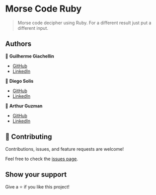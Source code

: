 # Morse Code Ruby

> Morse code decipher using Ruby. For a different result just put a different input. 

## Authors

👤 **Guilherme Giachellin**

- [GitHub](https://github.com/GuilhermeGiachellin)
- [LinkedIn](https://www.linkedin.com/in/guilherme-giachellin-2599771b9/)

👤 **Diego Solis**

- [GitHub](https://github.com/disc3110)
- [LinkedIn](https://www.linkedin.com/in/diego-solis-cuevas/)

👤 **Arthur Guzman**

- [GitHub](https://github.com/ArthurGC)
- [LinkedIn](https://www.linkedin.com/in/alxguzmanc/)

## 🤝 Contributing

Contributions, issues, and feature requests are welcome!

Feel free to check the [issues page](https://github.com/GuilhermeGiachellin/Morse-Code-Ruby/issues).

## Show your support

Give a ⭐️ if you like this project!
